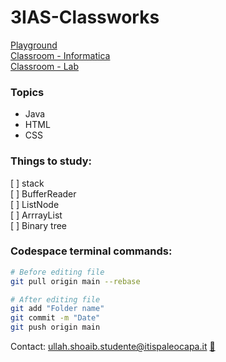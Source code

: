 # 3IAS-Classworks

[Playground](https://www.onlinegdb.com/myfiles)   
[Classroom - Informatica](https://classroom.google.com/c/NzIzNTQyNjk3MDIx)   
[Classroom - Lab](https://classroom.google.com/c/NzEyOTU4MjgxMTI3)   

### Topics
- Java
- HTML
- CSS

### Things to study: <br/>
[ ] stack <br/>
[ ] BufferReader <br/>
[ ] ListNode <br/>
[ ] ArrrayList <br/>
[ ] Binary tree <br/>
  

### Codespace terminal commands:
```sh
# Before editing file
git pull origin main --rebase

# After editing file
git add "Folder name"
git commit -m "Date"
git push origin main
```

Contact: ullah.shoaib.studente@itispaleocapa.it <a href="https://mail.google.com/mail/?view=cm&fs=1&to=ullah.shoaib.studente@itispaleocapa.it" target="_blank" rel="noopener noreferrer">📧</a>

